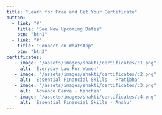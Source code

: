 ```yaml
---
title: "Learn for Free and Get Your Certificate"
button:
  - link: "#"
    title: "See New Upcoming Dates"
    btn: "btn1"
  - link: "#"
    title: "Connect on WhatsApp"
    btn: "btn3"
certificates:
   - image: "/assets/images/shakti/certificates/c1.png"
     alt: 'Everyday Law For Women' 
   - image: "/assets/images/shakti/certificates/c2.png"
     alt: 'Essential Financial Skills - Pratibha' 
   - image: "/assets/images/shakti/certificates/c3.png"
     alt: 'Advance Canva - Kanchan' 
   - image: "/assets/images/shakti/certificates/c4.png"
     alt: 'Essential Financial Skills - Anshu' 
---
```

